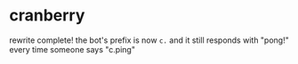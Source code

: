 # cranberry
rewrite complete! the bot's prefix is now `c.` and it still responds with "pong!" every time someone says "c.ping"
